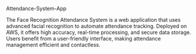 Attendance-System-App

The Face Recognition Attendance System is a web application that uses advanced facial recognition to automate attendance tracking. Deployed on AWS, it offers high accuracy, real-time processing, and secure data storage. Users benefit from a user-friendly interface, making attendance management efficient and contactless.
